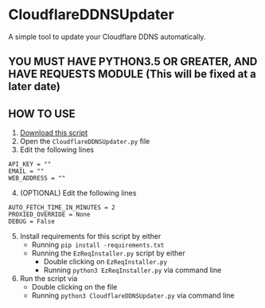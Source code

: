 # CloudflareDDNSUpdater
A simple tool to update your Cloudflare DDNS automatically.

## YOU MUST HAVE PYTHON3.5 OR GREATER, AND HAVE REQUESTS MODULE (This will be fixed at a later date)

## HOW TO USE
1. [Download this script](https://github.com/james3126/CloudflareDDNSUpdater/archive/master.zip)
2. Open the `CloudflareDDNSUpdater.py` file
3. Edit the following lines
```
API_KEY = ""
EMAIL = ""
WEB_ADDRESS = ""
```
4. (OPTIONAL) Edit the following lines
```
AUTO_FETCH_TIME_IN_MINUTES = 2
PROXIED_OVERRIDE = None
DEBUG = False
```
5. Install requirements for this script by either
   - Running `pip install -requirements.txt`
   - Running the `EzReqInstaller.py` script by either
      - Double clicking on `EzReqInstaller.py`
      - Running `python3 EzReqInstaller.py` via command line
6. Run the script via
   - Double clicking on the file
   - Running `python3 CloudflareDDNSUpdater.py` via command line
